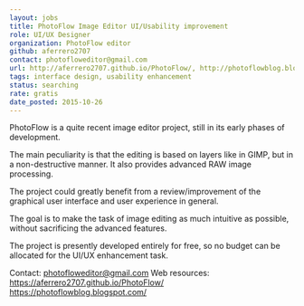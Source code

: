 ```yaml
---
layout: jobs
title: PhotoFlow Image Editor UI/Usability improvement
role: UI/UX Designer
organization: PhotoFlow editor
github: aferrero2707
contact: photofloweditor@gmail.com
url: http://aferrero2707.github.io/PhotoFlow/, http://photoflowblog.blogspot.com/
tags: interface design, usability enhancement
status: searching
rate: gratis 
date_posted: 2015-10-26
---
```

PhotoFlow is a quite recent image editor project, still in its early phases of development.

The main peculiarity is that the editing is based on layers like in GIMP, but in a non-destructive manner. It also provides advanced RAW image processing.

The project could greatly benefit from a review/improvement of the graphical user interface and user experience in general.

The goal is to make the task of image editing as much intuitive as possible, without sacrificing the advanced features.

The project is presently developed entirely for free, so no budget can be allocated for the UI/UX enhancement task.

Contact: photofloweditor@gmail.com
Web resources:
https://aferrero2707.github.io/PhotoFlow/ 
https://photoflowblog.blogspot.com/
